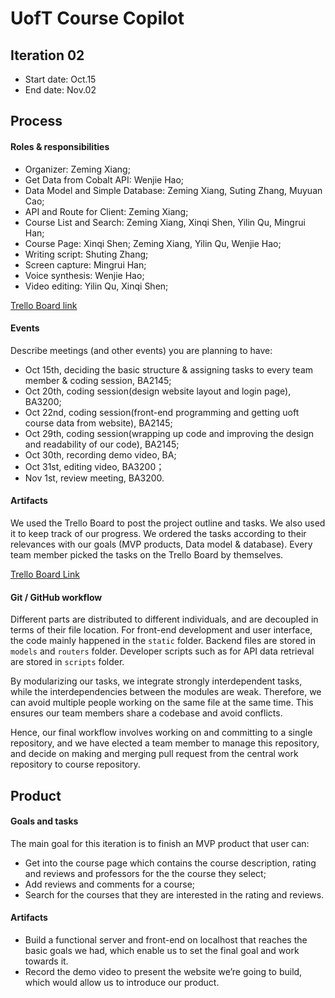 
# UofT Course Copilot

## Iteration 02

* Start date: Oct.15 
* End date: Nov.02

## Process

#### Roles & responsibilities

* Organizer: Zeming Xiang;
* Get Data from Cobalt API: Wenjie Hao;
* Data Model and Simple Database: Zeming Xiang, Suting Zhang, Muyuan Cao;
* API and Route for Client: Zeming Xiang;
* Course List and Search: Zeming Xiang, Xinqi Shen, Yilin Qu, Mingrui Han;
* Course Page: Xinqi Shen; Zeming Xiang, Yilin Qu, Wenjie Hao;
* Writing script: Shuting Zhang;
* Screen capture: Mingrui Han;
* Voice synthesis: Wenjie Hao;
* Video editing: Yilin Qu, Xinqi Shen;

[Trello Board link](https://trello.com/b/fVMJtc2k/csc301-project)

<!--
Describe the different roles on the team and the responsibilities associated with each role.
-->
#### Events

Describe meetings (and other events) you are planning to have:

* Oct 15th, deciding the basic structure & assigning tasks to every team member & coding session, BA2145; 
* Oct 20th, coding session(design website layout and login page), BA3200;
* Oct 22nd, coding session(front-end programming and getting uoft course data from website), BA2145;
* Oct 29th, coding session(wrapping up code and improving the design and readability of our code), BA2145;
* Oct 30th, recording demo video, BA;
* Oct 31st, editing video, BA3200；
* Nov 1st, review meeting, BA3200.

<!--
 * When and where? In-person or online?  
 * What's the purpose of each meeting?  
 * Other events could be coding sessions, code reviews, quick weekly sync' meeting online, etc.
-->


#### Artifacts

We used the Trello Board to post the project outline and tasks. We also used it to keep track of our progress. 
We ordered the tasks according to their relevances with our goals (MVP products, Data model & database).
Every team member picked the tasks on the Trello Board by themselves.

[Trello Board Link](https://trello.com/b/fVMJtc2k/csc301-project)

<!--
List/describe the artifacts you will produce in order to organize your team.       

 * Artifacts can be To-do lists, Task boards, schedule(s), etc.
 * We want to understand:
   * How do you keep track of what needs to get done?
   * How do you prioritize tasks?
   * How do tasks get assigned to team members?
-->
#### Git / GitHub workflow


Different parts are distributed to different individuals, and are decoupled in terms of their file location. For front-end development and user interface, the code mainly happened in the `static` folder. Backend files are stored in `models` and `routers` folder. Developer scripts such as for API data retrieval are stored in `scripts` folder.

By modularizing our tasks, we integrate strongly interdependent tasks, while the interdependencies between the modules are weak. Therefore, we can avoid multiple people working on the same file at the same time. This ensures our team members share a codebase and avoid conflicts.

Hence, our final workflow involves working on and committing to a single repository, and we have elected a team member to manage this repository, and decide on making and merging pull request from the central work repository to course repository.

<!--
Describe your Git / GitHub workflow.     
Essentially, we want to understand how your team members share a codebase and avoid conflicts. You must incorporate 'Pull Requests' into your process. 

 * Be concise, yet precise.      
For example, "we use pull-requests" is not a precise statement since it leaves too many open questions - Pull-requests from where to where? Who reviews the pull-requests? Who is responsible for merging them? etc.
 * If applicable, specify any naming conventions or standards you decide to adopt.
 * Don't forget to **explain why** you chose this workflow.
-->

## Product

#### Goals and tasks
The main goal for this iteration is to finish an MVP product that user can:
* Get into the course page which contains the course description, rating and reviews and professors for the the course they select;
* Add reviews and comments for a course;
* Search for the courses that they are interested in the rating and reviews.



<!--
 * Describe your goals for this iteration and the tasks that you will have to complete in order to achieve these goals.
 * Order the items from most to least important.
 * Feel free (but not obligated) to specify some/all tasks as user stories.
-->

#### Artifacts
* Build a functional server and front-end on localhost that reaches the basic goals we had, which enable us to set the final goal and work towards it.
* Record the demo video to present the website we’re going to build, which would allow us to introduce our product.
<!--
List/describe the artifacts you will produce in order to present your project idea.

 * Artifacts can be text, code, images, videos, interactive mock-ups and/or any other useful artifact you can think of.
 * Make sure to explain the purpose of each artifact (i.e. Why is it on your to-do list? Why is it useful for your team?)
 * Be concise, yet precise.         
   For example: "Build the website" is not precise at all, but "Build a static home page and upload it somewhere, so that it is publicly accessible" is much clearer.
-->
